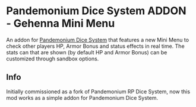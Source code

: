 # Pandemonium Dice System ADDON - Gehenna Mini Menu
An addon for [Pandemonium Dice System](https://github.com/ZioPao/PandemoniumDiceSystem) that features a new Mini Menu to check other players HP, Armor Bonus and status effects in real time.
The stats can that are shown (by default HP and Armor Bonus) can be customized through sandbox options.
## Info
Initially commissioned as a fork of Pandemonium RP Dice System, now this mod works as a simple addon for Pandemonium Dice System.
